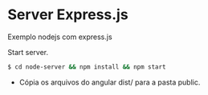 # Server Express.js 

Exemplo nodejs com express.js 

Start server.

```sh
$ cd node-server && npm install && npm start
```

- Cópia os arquivos do angular dist/ para a pasta public.

